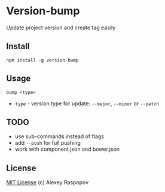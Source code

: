 # Version-bump

Update project version and create tag easily

## Install

	npm install -g version-bump

## Usage

	bump <type>

 * `type` - version type for update: `--major`, `--minor` or `--patch`

## TODO

 * use sub-commands instead of flags
 * add `--push` for full pushing
 * work with component.json and bower.json

## License

[MIT License](http://en.wikipedia.org/wiki/MIT_License) (c) Alexey Raspopov
